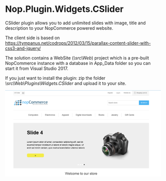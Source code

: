 # Nop.Plugin.Widgets.CSlider

CSlider plugin allows you to add unlimited slides with image, title and description to your NopCommerce powered website.

The client side is based on https://tympanus.net/codrops/2012/03/15/parallax-content-slider-with-css3-and-jquery/

The solution contains a WebSite (*\src\Web*) project which is a pre-built NopCommerce instance with a database in App_Data folder so you can start it from Visual Studio 2017.

If you just want to install the plugin: zip the folder *\src\Web\Plugins\Widgets.CSlider* and upload it to your site.

![Screenshot](/Screenshot.png)